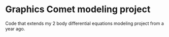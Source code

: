 # Graphics Comet modeling project

Code that extends my 2 body differential equations modeling project from a year ago.
